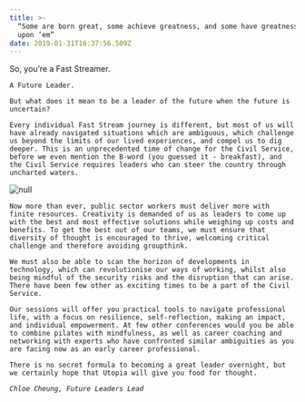 ```yaml
---
title: >-
  “Some are born great, some achieve greatness, and some have greatness thrust
  upon ’em”
date: 2019-01-31T16:37:56.509Z
---
```

So, you’re a Fast Streamer. 

`A Future Leader.`

`But what does it mean to be a leader of the future when the future is uncertain?`

`Every individual Fast Stream journey is different, but most of us will have already navigated situations which are ambiguous, which challenge us beyond the limits of our lived experiences, and compel us to dig deeper. This is an unprecedented time of change for the Civil Service, before we even mention the B-word (you guessed it - breakfast), and the Civil Service requires leaders who can steer the country through uncharted waters.`

![null](/uploads/copy-of-copy-of-copy-of-copy-of-utopia-experimenting-1-.png)

`Now more than ever, public sector workers must deliver more with finite resources. Creativity is demanded of us as leaders to come up with the best and most effective solutions while weighing up costs and benefits. To get the best out of our teams, we must ensure that diversity of thought is encouraged to thrive, welcoming critical challenge and therefore avoiding groupthink.`

`We must also be able to scan the horizon of developments in technology, which can revolutionise our ways of working, whilst also being mindful of the security risks and the disruption that can arise. There have been few other as exciting times to be a part of the Civil Service.`

`Our sessions will offer you practical tools to navigate professional life, with a focus on resilience, self-reflection, making an impact, and individual empowerment. At few other conferences would you be able to combine pilates with mindfulness, as well as career coaching and networking with experts who have confronted similar ambiguities as you are facing now as an early career professional.`

`There is no secret formula to becoming a great leader overnight, but we certainly hope that Utopia will give you food for thought.`

_`Chloe Cheung, Future Leaders Lead`_
